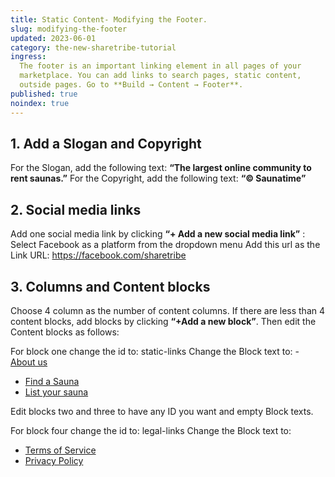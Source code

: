 ```yaml
---
title: Static Content- Modifying the Footer.
slug: modifying-the-footer
updated: 2023-06-01
category: the-new-sharetribe-tutorial
ingress:
  The footer is an important linking element in all pages of your
  marketplace. You can add links to search pages, static content,
  outside pages. Go to **Build → Content → Footer**.
published: true
noindex: true
---
```


## 1. Add a Slogan and Copyright

For the Slogan, add the following text: **“The largest online community
to rent saunas.”** For the Copyright, add the following text: **“©
Saunatime”**

## 2. Social media links

Add one social media link by clicking **“+ Add a new social media
link”** : Select Facebook as a platform from the dropdown menu Add this
url as the Link URL: https://facebook.com/sharetribe

## 3. Columns and Content blocks

Choose 4 column as the number of content columns. If there are less than
4 content blocks, add blocks by clicking **“+Add a new block”**. Then
edit the Content blocks as follows:

For block one change the id to: static-links Change the Block text to:
​- [About us](/p/about)

- [Find a Sauna](/s)
- [List your sauna](/l/new)

Edit blocks two and three to have any ID you want and empty Block texts.

For block four change the id to: legal-links Change the Block text to:

- [Terms of Service](/terms-of-service)
- [Privacy Policy](/privacy-policy)
